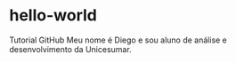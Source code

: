 # hello-world
Tutorial GitHub
Meu nome é Diego e sou aluno de análise e desenvolvimento da Unicesumar.
